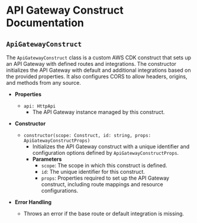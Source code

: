 # API Gateway Construct Documentation

## `ApiGatewayConstruct`

The `ApiGatewayConstruct` class is a custom AWS CDK construct that sets up an API Gateway with defined routes and integrations. The constructor initializes the API Gateway with default and additional integrations based on the provided properties. It also configures CORS to allow headers, origins, and methods from any source.

- **Properties**
    - `api: HttpApi`
        - The API Gateway instance managed by this construct.

- **Constructor**
    - `constructor(scope: Construct, id: string, props: ApiGatewayConstructProps)`
        - Initializes the API Gateway construct with a unique identifier and configuration options defined by `ApiGatewayConstructProps`.
        - **Parameters**
            - `scope`: The scope in which this construct is defined.
            - `id`: The unique identifier for this construct.
            - `props`: Properties required to set up the API Gateway construct, including route mappings and resource configurations.

- **Error Handling**
    - Throws an error if the base route or default integration is missing.
